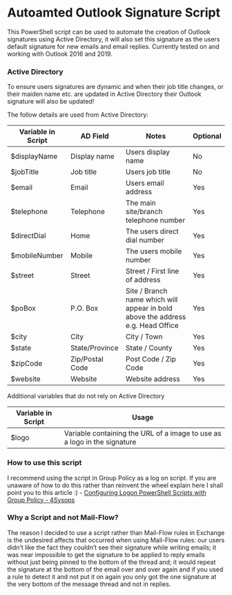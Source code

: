 # Autoamted Outlook Signature Script
This PowerShell script can be used to automate the creation of Outlook signatures using Active Directory, it will also set this signature as the users default signature for new emails and email replies.  Currently tested on and working with Outlook 2016 and 2019.

### Active Directory
To ensure users signatures are dynamic and when their job title changes, or their maiden name etc. are updated in Active Directory their Outlook signature will also be updated!

The follow details are used from Active Directory:

| Variable in Script | AD Field  | Notes | Optional |
|-------------| ------------- | ------------- | ------------- |
| $displayName | Display name | Users display name | No |
| $jobTitle | Job title | Users job title | No |
| $email | Email | Users email address  | Yes |
| $telephone | Telephone  | The main site/branch telephone number | Yes |
| $directDial | Home | The users direct dial number | Yes |
| $mobileNumber | Mobile | The users mobile number | Yes |
| $street | Street | Street / First line of address | Yes |
| $poBox | P.O. Box | Site / Branch name which will appear in bold above the address e.g. Head Office | Yes |
| $city | City | City / Town | Yes |
| $state | State/Province | State / County | Yes |
| $zipCode | Zip/Postal Code | Post Code / Zip Code | Yes |
| $website | Website | Website address | Yes |

Additional variables that do not rely on Active Directory

| Variable in Script | Usage |
|-------------| ------------- |
| $logo | Variable containing the URL of a image to use as a logo in the signature |

### How to use this script
I recommend using the script in Group Policy as a log on script.  If you are unaware of how to do this rather than reinvent the wheel explain here I shall point you to this article :) - [Configuring Logon PowerShell Scripts with Group Policy - 4Sysops](https://4sysops.com/archives/configuring-logon-powershell-scripts-with-group-policy/)

### Why a Script and not Mail-Flow?
The reason I decided to use a script rather than Mail-Flow rules in Exchange is the undesired affects that occurred when using Mail-Flow rules: our users didn’t like the fact they couldn’t see their signature while writing emails; it was near impossible to get the signature to be applied to reply emails without just being pinned to the bottom of the thread and; it would repeat the signature at the bottom of the email over and over again and if you used a rule to detect it and not put it on again you only got the one signature at the very bottom of the message thread and not in replies. 
